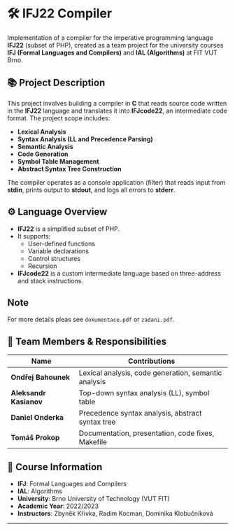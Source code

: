 # 🛠️ IFJ22 Compiler

Implementation of a compiler for the imperative programming language **IFJ22** (subset of PHP), created as a team project for the university courses **IFJ (Formal Languages and Compilers)** and **IAL (Algorithms)** at FIT VUT Brno.

## 📚 Project Description

This project involves building a compiler in **C** that reads source code written in the **IFJ22** language and translates it into **IFJcode22**, an intermediate code format. The project scope includes:

- **Lexical Analysis**
- **Syntax Analysis (LL and Precedence Parsing)**
- **Semantic Analysis**
- **Code Generation**
- **Symbol Table Management**
- **Abstract Syntax Tree Construction**

The compiler operates as a console application (filter) that reads input from **stdin**, prints output to **stdout**, and logs all errors to **stderr**.

## ⚙️ Language Overview

- **IFJ22** is a simplified subset of PHP.
- It supports:
  - User-defined functions
  - Variable declarations
  - Control structures
  - Recursion
- **IFJcode22** is a custom intermediate language based on three-address and stack instructions.


## Note
For more details pleas see `dokumentace.pdf` or `zadani.pdf`.

## 🧩 Team Members & Responsibilities

| Name               | Contributions                                              |
|--------------------|------------------------------------------------------------|
| **Ondřej Bahounek** | Lexical analysis, code generation, semantic analysis       |
| **Aleksandr Kasianov** | Top-down syntax analysis (LL), symbol table               |
| **Daniel Onderka**   | Precedence syntax analysis, abstract syntax tree          |
| **Tomáš Prokop**     | Documentation, presentation, code fixes, Makefile         |




## 📝 Course Information

- **IFJ**: Formal Languages and Compilers  
- **IAL**: Algorithms  
- **University**: Brno University of Technology (VUT FIT)  
- **Academic Year**: 2022/2023  
- **Instructors**: Zbyněk Křivka, Radim Kocman, Dominika Klobučníková

---

